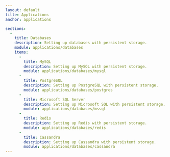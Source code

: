 ```yaml
---
layout: default
title: Applications
anchor: applications

sections:
  -
    title: Databases
    description: Setting up databases with persistent storage.
    module: applications/databases
    items:
      -
        title: MySQL
        description: Setting up MySQL with persistent storage.
        module: applications/databases/mysql
      -
        title: PostgreSQL
        description: Setting up PostgreSQL with persistent storage.
        module: applications/databases/postgres
      -
        title: Microsoft SQL Server
        description: Setting up Microsoft SQL with persistent storage.
        module: applications/databases/mssql
      -
        title: Redis
        description: Setting up Redis with persistent storage.
        module: applications/databases/redis
      -
        title: Cassandra
        description: Setting up Cassandra with persistent storage.
        module: applications/databases/cassandra
---
```

